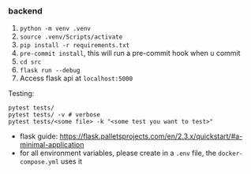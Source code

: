 ### backend

1. `python -m venv .venv`
2. `source .venv/Scripts/activate`
3. `pip install -r requirements.txt`
4. `pre-commit install`, this will run a pre-commit hook when u commit
5. `cd src`
6. `flask run --debug`
7. Access flask api at `localhost:5000`

Testing:
```
pytest tests/
pytest tests/ -v # verbose
pytest tests/<some file> -k "<some test you want to test>"
```

- flask guide: https://flask.palletsprojects.com/en/2.3.x/quickstart/#a-minimal-application
- for all environment variables, please create in a `.env` file, the `docker-compose.yml` uses it
